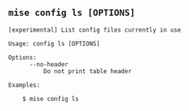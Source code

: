 ## `mise config ls [OPTIONS]` <Badge type="warning" text="experimental" />

```text
[experimental] List config files currently in use

Usage: config ls [OPTIONS]

Options:
      --no-header
          Do not print table header

Examples:

    $ mise config ls
```
